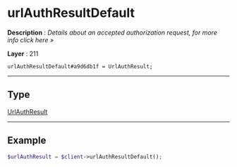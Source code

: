 # urlAuthResultDefault

**Description** : *Details about an accepted authorization request, for more info click here »*

**Layer** : 211

```tl
urlAuthResultDefault#a9d6db1f = UrlAuthResult;
```

---

## Type

[UrlAuthResult](type/UrlAuthResult)

---

## Example

```php
$urlAuthResult = $client->urlAuthResultDefault();
```